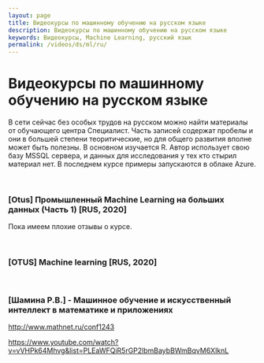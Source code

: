 ```yaml
---
layout: page
title: Видеокурсы по машинному обучению на русском языке
description: Видеокурсы по машинному обучению на русском языке
keywords: Видеокурсы, Machine Learning, русский язык
permalink: /videos/ds/ml/ru/
---
```


# Видеокурсы по машинному обучению на русском языке

В сети сейчас без особых трудов на русском можно найти материалы от обучающего центра Специалист. Часть записей содержат пробелы и они в большей степени теоритические, но для общего развития вполне может быть полезны. В основном изучается R. Автор использует свою базу MSSQL сервера, и данных для исследования у тех кто стырил материал нет. В последнем курсе примеры запускаются в облаке Azure.

<br/>

### [Otus] Промышленный Machine Learning на больших данных (Часть 1) [RUS, 2020]

Пока имеем плохие отзывы о курсе.

<br/>

### [OTUS] Machine learning [RUS, 2020]

<br/>

### [Шамина Р.В.] - Машинное обучение и искусственный интеллект в математике и приложениях

http://www.mathnet.ru/conf1243

https://www.youtube.com/watch?v=vVHPk64Mhvg&list=PLEaWFQiR5rGP2lbmBaybBWmBqvM6XlknL
